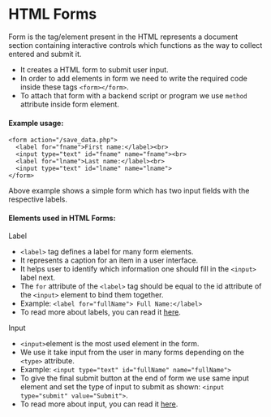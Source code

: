 
# HTML Forms

Form is the tag/element present in the HTML represents a document section containing interactive controls which functions as the way to collect entered and submit it.

- It creates a HTML form to submit user input.
- In order to add elements in form we need to write the required code inside these tags `<form></form>`.
- To attach that form with a backend script or program we use `method` attribute inside form element. 
#### Example usage:

```
<form action="/save_data.php">
  <label for="fname">First name:</label><br>
  <input type="text" id="fname" name="fname"><br>
  <label for="lname">Last name:</label><br>
  <input type="text" id="lname" name="lname">
</form>
```
Above example shows a simple form which has two input fields with the respective labels.

#### Elements used in HTML Forms:

Label
- `<label>` tag defines a label for many form elements.
- It represents a caption for an item in a user interface.
- It helps user to identify which information one should fill in the `<input>` label next.
- The `for` attribute of the `<label>` tag should be equal to the id attribute of the `<input>` element to bind them together.
- Example: `<label for="fullName"> Full Name:</label>`
- To read more about labels, you can read it [here](https://developer.mozilla.org/en-US/docs/Web/HTML/Element/label).

Input
- `<input>`element is the most used element in the form.
- We use it take input from the user in many forms depending on the `<type>` attribute.
- Example: `<input type="text" id="fullName" name="fullName">`
- To give the final submit button at the end of form we use same input element and set the type of input to submit as shown: `<input type="submit" value="Submit">`.
- To read more about input, you can read it [here](https://developer.mozilla.org/en-US/docs/Web/HTML/Element/input).
